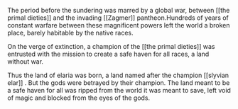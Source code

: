 The period before the sundering was marred by a global war, between [[the primal dieties]] and the invading [[Zagmer]] pantheon.Hundreds of years of constant warfare between these magnificent powers left the world a broken place, barely habitable by the native races.

On the verge of extinction, a champion of the [[the primal dieties]] was entrusted with the mission to create a safe haven for all races, a land without war. 

Thus the land of elaria was born, a land named after the champion [[slyvian elar]] . But the gods were betrayed by their champion. The land meant to be a safe haven for all was ripped from the world it was meant to save, left void of magic and blocked from the eyes of the gods. 
